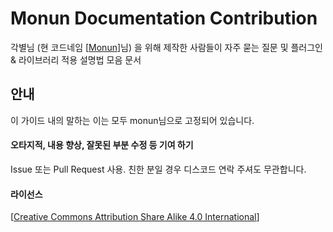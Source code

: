 # Monun Documentation Contribution

각별님 (현 코드네임 [[Monun](https://github.com/monun/)]님) 을 위해 제작한 사람들이 자주 묻는 질문 및 플러그인 & 라이브러리 적용 설명법 모음 문서

## 안내

이 가이드 내의 말하는 이는 모두 monun님으로 고정되어 있습니다.

#### 오타지적, 내용 향상, 잘못된 부분 수정 등 기여 하기

Issue 또는 Pull Request 사용. 친한 분일 경우 디스코드 연락 주셔도 무관합니다.

#### 라이선스

[[Creative Commons Attribution Share Alike 4.0 International](https://github.com/qogusdn1017/monun-documentation-contribution/blob/main/LICENSE.md)]